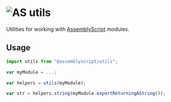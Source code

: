 ![AS](https://avatars1.githubusercontent.com/u/28916798?s=48) utils
=================

Utilities for working with [AssemblyScript](http://assemblyscript.org) modules.

Usage
-----

```js
import utils from "@assemblyscript/utils";

var myModule = ...;

var helpers = utils(myModule);

var str = helpers.string(myModule.exportReturningAString());
```
